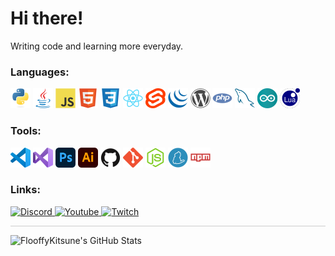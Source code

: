 # Hi there!

Writing code and learning more everyday.

### Languages:

<p>
    <img alt="python" width="32em" height="32em" src="/assets/python.svg">
    <img alt="java" width="32em" height="32em" src="/assets/java.svg">
    <img alt="javascript" width="32em" height="32em" src="/assets/javascript.svg">
    <img alt="html" width="32em" height="32em" src="/assets/html5.svg">
    <img alt="css" width="32em" height="32em" src="/assets/css3.svg">
    <img alt="react" width="32em" height="32em" src="/assets/react.svg">
    <img alt="svelte" width="32em" height="32em" src="/assets/svelte.svg">
    <img alt="jquery" width="32em" height="32em" src="/assets/jquery.svg">
    <img alt="wordpress" width="32em" height="32em" src="/assets/wordpress.svg">
    <img alt="php" width="32em" height="32em" src="/assets/php.svg">
    <img alt="mysql" width="32em" height="32em" src="/assets/mysql.svg">
    <img alt="arduino" width="32em" height="32em" src="/assets/arduino.svg">
    <img alt="lua" width="32em" height="32em" src="/assets/lua.svg">
</p>

### Tools:

<p>
    <img alt="vscode" width="32em" height="32em" src="/assets/vscode.svg">
    <img alt="visualstudio" width="32em" height="32em" src="/assets/visualstudio.svg">
    <img alt="photoshop" width="32em" height="32em" src="/assets/photoshop.svg">
    <img alt="illustrator" width="32em" height="32em" src="/assets/illustrator.svg">
    <img alt="github" width="32em" height="32em" src="/assets/github.svg">
    <img alt="git" width="32em" height="32em" src="/assets/git.svg">
    <img alt="nodejs" width="32em" height="32em" src="/assets/nodejs.svg">
    <img alt="yarn" width="32em" height="32em" src="/assets/yarn.svg">
    <img alt="npm" width="32em" height="32em" src="/assets/npm.svg">
</p>

### Links:
<p>
    <a href="https://discord.com/channels/@me/226748972193153024">
            <img alt="Discord" src="https://img.shields.io/static/v1?style=for-the-badge&logo=discord&logoColor=white&color=%237289DA&label=&message=wafflecat"/>
    </a>
        <a href="https://www.youtube.com/channel/UCOHkDQr6nzGeU84YY7ndiRw">
            <img alt="Youtube" src="https://img.shields.io/static/v1?style=for-the-badge&logo=youtube&logoColor=white&color=%23FF0000&label=&message=WaffleCat"/>
    </a>
        <a href="https://www.twitch.tv/wafflecat_">
            <img alt="Twitch" src="https://img.shields.io/static/v1?style=for-the-badge&logo=twitch&logoColor=white&color=%239146FF&label=&message=WaffleCat_"/>
    </a>
</p>

<hr style="height:1px; border:none; color:#ccc; background-color:#ccc;">

<p>
    <img alt="FlooffyKitsune's GitHub Stats" height="160em"  src="https://github-readme-stats.vercel.app/api?username=FlooffyKitsune&theme=tokyonight&show_icons=true">
</p>

